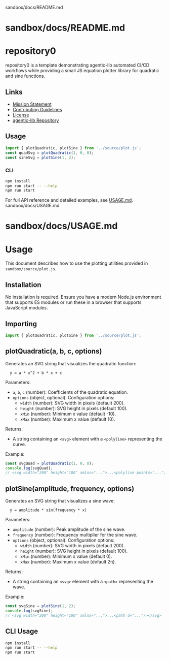 sandbox/docs/README.md
# sandbox/docs/README.md
# repository0

repository0 is a template demonstrating agentic-lib automated CI/CD workflows while providing a small JS equation plotter library for quadratic and sine functions.

## Links

- [Mission Statement](../../MISSION.md)
- [Contributing Guidelines](../../CONTRIBUTING.md)
- [License](../../LICENSE.md)
- [agentic-lib Repository](https://github.com/xn-intenton-z2a/agentic-lib)

## Usage

```js
import { plotQuadratic, plotSine } from '../source/plot.js';
const quadSvg = plotQuadratic(1, 0, 0);
const sineSvg = plotSine(1, 2);
```

### CLI

```bash
npm install
npm run start -- --help
npm run start
```

For full API reference and detailed examples, see [USAGE.md](./USAGE.md).
sandbox/docs/USAGE.md
# sandbox/docs/USAGE.md
# Usage

This document describes how to use the plotting utilities provided in `sandbox/source/plot.js`.

## Installation

No installation is required. Ensure you have a modern Node.js environment that supports ES modules or run these in a browser that supports JavaScript modules.

## Importing

```javascript
import { plotQuadratic, plotSine } from '../source/plot.js';
```

## plotQuadratic(a, b, c, options)

Generates an SVG string that visualizes the quadratic function:

```
  y = a * x^2 + b * x + c
```

Parameters:

- `a`, `b`, `c` (number): Coefficients of the quadratic equation.
- `options` (object, optional): Configuration options:
  - `width` (number): SVG width in pixels (default 200).
  - `height` (number): SVG height in pixels (default 100).
  - `xMin` (number): Minimum x value (default -10).
  - `xMax` (number): Maximum x value (default 10).

Returns:

- A string containing an `<svg>` element with a `<polyline>` representing the curve.

Example:

```javascript
const svgQuad = plotQuadratic(1, 0, 0);
console.log(svgQuad);
// <svg width="200" height="100" xmlns="...">...<polyline points="..."/></svg>
```

## plotSine(amplitude, frequency, options)

Generates an SVG string that visualizes a sine wave:

```
  y = amplitude * sin(frequency * x)
```

Parameters:

- `amplitude` (number): Peak amplitude of the sine wave.
- `frequency` (number): Frequency multiplier for the sine wave.
- `options` (object, optional): Configuration options:
  - `width` (number): SVG width in pixels (default 200).
  - `height` (number): SVG height in pixels (default 100).
  - `xMin` (number): Minimum x value (default 0).
  - `xMax` (number): Maximum x value (default 2π).

Returns:

- A string containing an `<svg>` element with a `<path>` representing the wave.

Example:

```javascript
const svgSine = plotSine(1, 2);
console.log(svgSine);
// <svg width="200" height="100" xmlns="...">...<path d="..."/></svg>
```

## CLI Usage

```bash
npm install
npm run start -- --help
npm run start
```
